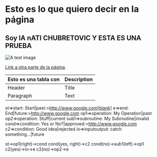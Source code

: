 # Esto es lo que quiero decir en la página

## Soy lA nATI CHUBRETOVIC Y ESTA ES UNA PRUEBA

![A test image](mapa_export.jpg)

[Link a otra parte de la página](https://natichubretovic.github.io./nati).

| Esto es una tabla con     | Description |
| ----------- | ----------- |
| Header      | Title       |
| Paragraph   | Text        |


st=>start: Start|past:>http://www.google.com[blank]
e=>end: End|future:>http://www.google.com
op1=>operation: My Operation|past
op2=>operation: Stuff|current
sub1=>subroutine: My Subroutine|invalid
cond=>condition: Yes
or No?|approved:>http://www.google.com
c2=>condition: Good idea|rejected
io=>inputoutput: catch something...|future

st->op1(right)->cond
cond(yes, right)->c2
cond(no)->sub1(left)->op1
c2(yes)->io->e
c2(no)->op2->e
